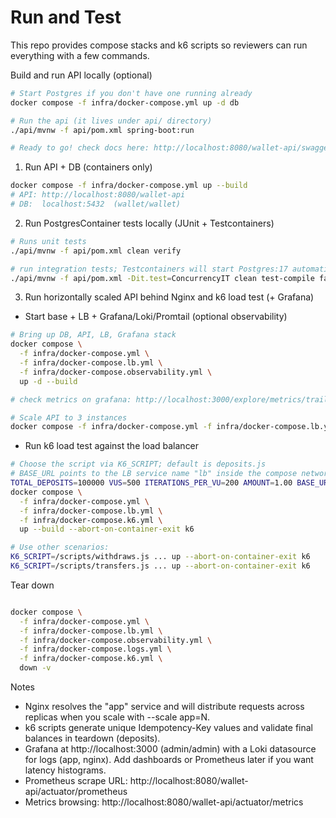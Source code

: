# Run and Test

This repo provides compose stacks and k6 scripts so reviewers can run everything with a few commands.

Build and run API locally (optional)

```bash
# Start Postgres if you don't have one running already
docker compose -f infra/docker-compose.yml up -d db

# Run the api (it lives under api/ directory)
./api/mvnw -f api/pom.xml spring-boot:run

# Ready to go! check docs here: http://localhost:8080/wallet-api/swagger-ui/index.html
```

1) Run API + DB (containers only)

```bash
docker compose -f infra/docker-compose.yml up --build
# API: http://localhost:8080/wallet-api
# DB:  localhost:5432  (wallet/wallet)
```

2) Run PostgresContainer tests locally (JUnit + Testcontainers)

```bash
# Runs unit tests
./api/mvnw -f api/pom.xml clean verify

# run integration tests; Testcontainers will start Postgres:17 automatically
./api/mvnw -f api/pom.xml -Dit.test=ConcurrencyIT clean test-compile failsafe:integration-test failsafe:verify
```

3) Run horizontally scaled API behind Nginx and k6 load test (+ Grafana)

- Start base + LB + Grafana/Loki/Promtail (optional observability)

```bash
# Bring up DB, API, LB, Grafana stack
docker compose \
  -f infra/docker-compose.yml \
  -f infra/docker-compose.lb.yml \
  -f infra/docker-compose.observability.yml \
  up -d --build

# check metrics on grafana: http://localhost:3000/explore/metrics/trail (user/password: admin/admin)

# Scale API to 3 instances
docker compose -f infra/docker-compose.yml -f infra/docker-compose.lb.yml up -d --scale app=3
```

- Run k6 load test against the load balancer

```bash
# Choose the script via K6_SCRIPT; default is deposits.js
# BASE_URL points to the LB service name "lb" inside the compose network
TOTAL_DEPOSITS=100000 VUS=500 ITERATIONS_PER_VU=200 AMOUNT=1.00 BASE_URL=http://lb K6_SCRIPT=/scripts/deposits.js \
docker compose \
  -f infra/docker-compose.yml \
  -f infra/docker-compose.lb.yml \
  -f infra/docker-compose.k6.yml \
  up --build --abort-on-container-exit k6

# Use other scenarios:
K6_SCRIPT=/scripts/withdraws.js ... up --abort-on-container-exit k6
K6_SCRIPT=/scripts/transfers.js ... up --abort-on-container-exit k6
```

Tear down

```bash

docker compose \
  -f infra/docker-compose.yml \
  -f infra/docker-compose.lb.yml \
  -f infra/docker-compose.observability.yml \
  -f infra/docker-compose.logs.yml \
  -f infra/docker-compose.k6.yml \
  down -v

```

Notes

- Nginx resolves the "app" service and will distribute requests across replicas when you scale with --scale app=N.
- k6 scripts generate unique Idempotency-Key values and validate final balances in teardown (deposits).
- Grafana at http://localhost:3000 (admin/admin) with a Loki datasource for logs (app, nginx). Add dashboards or Prometheus later if you want latency histograms.
- Prometheus scrape URL: http://localhost:8080/wallet-api/actuator/prometheus
- Metrics browsing: http://localhost:8080/wallet-api/actuator/metrics
